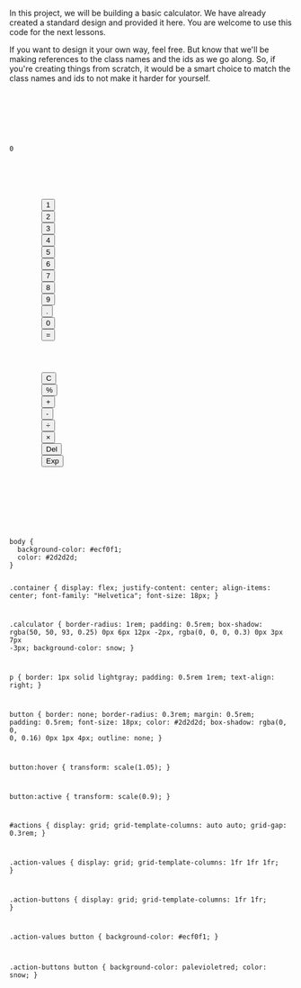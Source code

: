 In this project, we will be building a
basic calculator. We have already created
a standard design and provided it here. You are
welcome to use this code for the next lessons.

If you want to design it your
own way, feel free. But know that we'll
be making references to the class names
and
the ids
as we go along. So, if you're creating
things from scratch, it would be a smart
choice to match the class names and ids
to not make it harder for yourself.

<codeblock language="javascript" type="lesson">
<code>
<panel language="html">
<div class="container">
  <div class="calculator">
    <p id = "result">0</p>
    <section id="actions">
      <section class="action-values">
        <button class = "action-value numeral" id = "numeral-one">1</button>
        <button class = "action-value numeral" id = "numeral-two">2</button>
        <button class = "action-value numeral" id = "numeral-three">3</button>
        <button class = "action-value numeral" id = "numeral-four">4</button>
        <button class = "action-value numeral" id = "numeral-five">5</button>
        <button class = "action-value numeral" id = "numeral-six">6</button>
        <button class = "action-value numeral" id = "numeral-seven">7</button>
        <button class = "action-value numeral" id = "numeral-eight">8</button>
        <button class = "action-value numeral" id = "numeral-nine">9</button>
        <button class = "action-value" id = "decimal-point">.</button>
        <button class = "action-value numeral" id = "numeral-zero">0</button>
        <button class = "action-value" id = "action-equals">=</button>
      </section>
      <section class="action-buttons">
        <button class = "action-button" id = "clear-all">C</button>
        <button class = "action-button" id = "action-remainder">%</button>
        <button class = "action-button" id = "action-add">+</button>
        <button class = "action-button" id = "action-subtract">-</button>
        <button class = "action-button" id = "action-divide">÷</button>
        <button class = "action-button" id = "action-multiply">×</button>
        <button class = "action-button" id = "action-backspace">Del</button>
        <button class = "action-button" id = "action-exponent">Exp</button>
      </section>
    </section>
  </div>
</div>
</panel>
<panel language="css">
body {
  background-color: #ecf0f1;
  color: #2d2d2d;
}

.container {
  display: flex;
  justify-content: center;
  align-items: center;
  font-family: "Helvetica";
  font-size: 18px;
}

.calculator {
  border-radius: 1rem;
  padding: 0.5rem;
  box-shadow: rgba(50, 50, 93, 0.25) 0px 6px 12px -2px, rgba(0, 0, 0, 0.3) 0px 3px 7px -3px;
  background-color: snow;
}

p {
  border: 1px solid lightgray;
  padding: 0.5rem 1rem;
  text-align: right;
}

button {
  border: none;
  border-radius: 0.3rem;
  margin: 0.5rem;
  padding: 0.5rem;
  font-size: 18px;
  color: #2d2d2d;
  box-shadow: rgba(0, 0, 0, 0.16) 0px 1px 4px;
  outline: none;
}

button:hover {
  transform: scale(1.05);
}

button:active {
  transform: scale(0.9);
}

#actions {
  display: grid;
  grid-template-columns: auto auto;
  grid-gap: 0.3rem;
}

.action-values {
  display: grid;
  grid-template-columns: 1fr 1fr 1fr;
}

.action-buttons {
  display: grid;
  grid-template-columns: 1fr 1fr;
}

.action-values button {
  background-color: #ecf0f1;
}

.action-buttons button {
  background-color: palevioletred;
  color: snow;
}
</panel>
</code>
</codeblock>